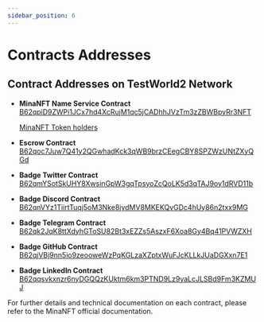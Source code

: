 ```yaml
---
sidebar_position: 6
---
```


# Contracts Addresses

## Contract Addresses on TestWorld2 Network

- **MinaNFT Name Service Contract**  
  [B62qpiD9ZWPi1JCx7hd4XcRujM1qc5jCADhhJVzTm3zZBWBpyRr3NFT](https://minascan.io/testworld/account/B62qpiD9ZWPi1JCx7hd4XcRujM1qc5jCADhhJVzTm3zZBWBpyRr3NFT/zkApp?type=zk-acc)

  [MinaNFT Token holders](https://minascan.io/testworld/token/x4WfQmZtemwfjSQqxgmwBkTQuepSAAMZUB19cnfxS8azroB3jw/holders)

- **Escrow Contract**  
  [B62qoc7Juw7Q41y2QGwhadKck3qWB9brzCEegCBY8SPZWzUNtZXyQGd](https://minascan.io/testworld/account/B62qoc7Juw7Q41y2QGwhadKck3qWB9brzCEegCBY8SPZWzUNtZXyQGd/zkApp?type=zk-acc)

- **Badge Twitter Contract**  
  [B62qmYSotSkUHY8XwsinGpW3gqTpsyoZcQoLK5d3qTAJ9oy1dRVD11b](https://minascan.io/testworld/account/B62qmYSotSkUHY8XwsinGpW3gqTpsyoZcQoLK5d3qTAJ9oy1dRVD11b/zkApp?type=zk-acc)

- **Badge Discord Contract**  
  [B62qnVYz1TiirtTuqj5oM3Nke8jvdMV8MKEKQvGDc4hUy86n2txx9MG](https://minascan.io/testworld/account/B62qnVYz1TiirtTuqj5oM3Nke8jvdMV8MKEKQvGDc4hUy86n2txx9MG/zkApp?type=zk-acc)

- **Badge Telegram Contract**  
  [B62qk2JqK8ttXdyhGToSU82Bt3xEZZs5AszxF6Xoa8Gy4Bq41PVWZXH](https://minascan.io/testworld/account/B62qk2JqK8ttXdyhGToSU82Bt3xEZZs5AszxF6Xoa8Gy4Bq41PVWZXH/zkApp?type=zk-acc)

- **Badge GitHub Contract**  
  [B62qjVBj9nn5io9zeooweWzPqKGLzaXZptxWuFJcKLLkJUaDGXxn7E1](https://minascan.io/testworld/account/B62qjVBj9nn5io9zeooweWzPqKGLzaXZptxWuFJcKLLkJUaDGXxn7E1/zkApp?type=zk-acc)

- **Badge LinkedIn Contract**  
  [B62qqsvkxnzr6nyDGQQzKUktm6km3PTND9Lz9yaLcJLSBd9Fm3KZMUJ](https://minascan.io/testworld/account/B62qqsvkxnzr6nyDGQQzKUktm6km3PTND9Lz9yaLcJLSBd9Fm3KZMUJ/zkApp?type=zk-acc)

For further details and technical documentation on each contract, please refer to the MinaNFT official documentation.
